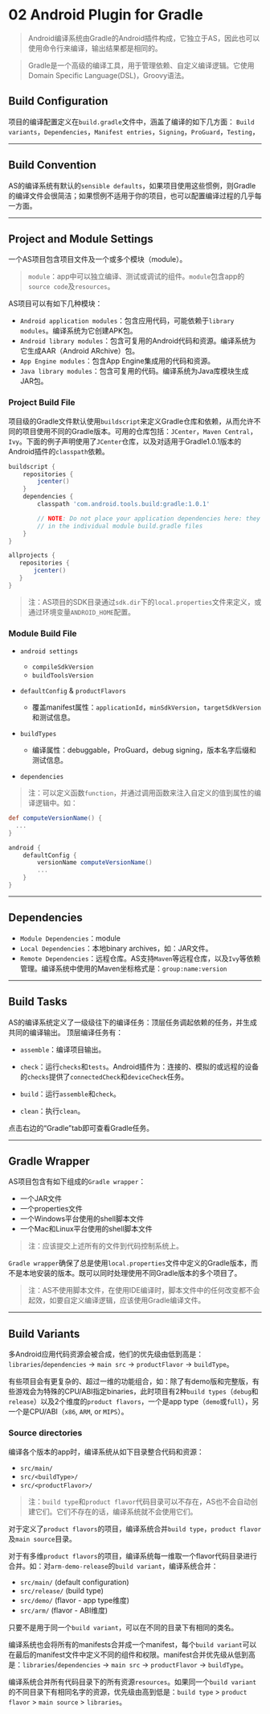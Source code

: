 # 02 Android Plugin for Gradle
> Android编译系统由Gradle的Android插件构成，它独立于AS，因此也可以使用命令行来编译，输出结果都是相同的。

> Gradle是一个高级的编译工具，用于管理依赖、自定义编译逻辑。它使用Domain Specific Language(DSL)，Groovy语法。

## Build Configuration
项目的编译配置定义在`build.gradle`文件中，涵盖了编译的如下几方面：
`Build variants`，`Dependencies`，`Manifest entries`，`Signing`，`ProGuard`，`Testing`，

---

## Build Convention
AS的编译系统有默认的`sensible defaults`，如果项目使用这些惯例，则Gradle的编译文件会很简洁；如果惯例不适用于你的项目，也可以配置编译过程的几乎每一方面。

---

## Project and Module Settings
一个AS项目包含项目文件及一个或多个模块（module）。
> `module`：app中可以独立编译、测试或调试的组件。`module`包含app的`source code`及`resources`。

AS项目可以有如下几种模块：
- `Android application modules`：包含应用代码，可能依赖于`library modules`。编译系统为它创建APK包。
- `Android library modules`：包含可复用的Android代码和资源。编译系统为它生成AAR（Android ARchive）包。
- `App Engine modules`：包含App Engine集成用的代码和资源。
- `Java library modules`：包含可复用的代码。编译系统为Java库模块生成JAR包。

### Project Build File
项目级的Gradle文件默认使用`buildscript`来定义Gradle仓库和依赖，从而允许不同的项目使用不同的Gradle版本。可用的仓库包括：`JCenter`，`Maven Central`，`Ivy`。下面的例子声明使用了`JCenter`仓库，以及对适用于Gradle1.0.1版本的Android插件的`classpath`依赖。

```groovy
buildscript {
    repositories {
        jcenter()
    }
    dependencies {
        classpath 'com.android.tools.build:gradle:1.0.1'

        // NOTE: Do not place your application dependencies here: they belong
        // in the individual module build.gradle files
    }
}

allprojects {
   repositories {
       jcenter()
   }
}
```

> 注：AS项目的SDK目录通过`sdk.dir`下的`local.properties`文件来定义，或通过环境变量`ANDROID_HOME`配置。

### Module Build File
- `android settings`  
  - `compileSdkVersion`
  - `buildToolsVersion`


- `defaultConfig` & `productFlavors`
  - 覆盖manifest属性：`applicationId`，`minSdkVersion`，`targetSdkVersion`和测试信息。


- `buildTypes`
  - 编译属性：debuggable，ProGuard，debug signing，版本名字后缀和测试信息。


- `dependencies`

> 注：可以定义函数`function`，并通过调用函数来注入自定义的值到属性的编译逻辑中。如：

```groovy
def computeVersionName() {
  ...
}

android {
    defaultConfig {
        versionName computeVersionName()
        ...
    }
}
```

---

## Dependencies
- `Module Dependencies`：module
- `Local Dependencies`：本地binary archives，如：JAR文件。
- `Remote Dependencies`：远程仓库。AS支持`Maven`等远程仓库，以及`Ivy`等依赖管理。编译系统中使用的Maven坐标格式是：`group:name:version`

---

## Build Tasks
AS的编译系统定义了一级级往下的编译任务：顶层任务调起依赖的任务，并生成共同的编译输出。
顶层编译任务有：
- `assemble`：编译项目输出。

- `check`：运行`checks`和`tests`。Android插件为：连接的、模拟的或远程的设备的`checks`提供了`connectedCheck`和`deviceCheck`任务。

- `build`：运行`assemble`和`check`。

- `clean`：执行`clean`。

点击右边的“Gradle”tab即可查看Gradle任务。

---

## Gradle Wrapper
AS项目包含有如下组成的`Gradle wrapper`：
- 一个JAR文件
- 一个properties文件
- 一个Windows平台使用的shell脚本文件
- 一个Mac和Linux平台使用的shell脚本文件

> 注：应该提交上述所有的文件到代码控制系统上。

`Gradle wrapper`确保了总是使用`local.properties`文件中定义的Gradle版本，而不是本地安装的版本。既可以同时处理使用不同Gradle版本的多个项目了。

> 注：AS不使用脚本文件，在使用IDE编译时，脚本文件中的任何改变都不会起效，如要自定义编译逻辑，应该使用Gradle编译文件。

---

## Build Variants
多Android应用代码资源会被合成，他们的优先级由低到高是：`libraries`/`dependencies` -> `main src` -> `productFlavor` -> `buildType`。

有些项目会有更复杂的、超过一维的功能组合，如：除了有demo版和完整版，有些游戏会为特殊的CPU/ABI指定binaries，此时项目有2种`build types`（`debug`和`release`）以及2个维度的`product flavors`，一个是app type（`demo`或`full`），另一个是CPU/ABI（`x86`, `ARM`, or `MIPS`）。

### Source directories
编译各个版本的app时，编译系统从如下目录整合代码和资源：

- `src/main/`
- `src/<buildType>/`
- `src/<productFlavor>/`
> 注：`build type`和`product flavor`代码目录可以不存在，AS也不会自动创建它们。它们不存在的话，编译系统就不会使用它们。

对于定义了`product flavors`的项目，编译系统合并`build type`，`product flavor`及`main source`目录。

对于有多维`product flavors`的项目，编译系统每一维取一个flavor代码目录进行合并。如：对`arm-demo-release`的`build variant`，编译系统合并：
- `src/main/` (default configuration)
- `src/release/` (build type)
- `src/demo/` (flavor - app type维度)
- `src/arm/` (flavor - ABI维度)

只要不是用于同一个`build variant`，可以在不同的目录下有相同的类名。

编译系统也会将所有的manifests合并成一个manifest，每个`build variant`可以在最后的manifest文件中定义不同的组件和权限。manifest合并优先级从低到高是：`libraries`/`dependencies` -> `main src` -> `productFlavor` -> `buildType`。

编译系统合并所有代码目录下的所有资源`resources`。如果同一个`build variant`的不同目录下有相同名字的资源，优先级由高到低是：`build type` > `product flavor` > `main source` > `libraries`。
